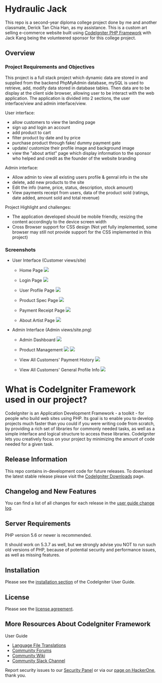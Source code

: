 # Hydraulic Jack

This repo is a second-year diploma college project done by me and another classmate, Derick Tan Chia Han, as my assistance. This is a custom art selling e-commerce website built using [CodeIgniter PHP Framework](https://codeigniter.com/) with Jack Kang being the volunteered sponsor for this college project.

## Overview

### Project Requirements and Objectives

This project is a full stack project which dynamic data are stored in and supplied from the backend PhpMyAdmin database, mySQL is used to retrieve, add, modify data stored in database tables. Then data are to be display at the client side browser, allowing user to be interact with the web application. The application is divided into 2 sections, the user interface/view and admin interface/view.

User interface:

- allow customers to view the landing page
- sign up and login an account
- add product to cart
- filter product by date and by price
- purchase product through fake/ dummy payment gate
- update/ customize their profile image and background image
- view the "about artist" page which display information to the sponsor who helped and credit as the founder of the website branding

Admin interface:

- Allow admin to view all existing users profile & genral info in the site
- delete, add new products to the site
- Edit the info (name, price, status, description, stock amount)
- View payments receipt from users, data of the product sold (ratings, date added, amount sold and total revenue)

Project Highlight and challenges:

- The application developed should be mobile friendly, resizing the content accordingly to the device screen width
- Cross Browser support for CSS design (Not yet fully implemented, some browser may still not provide support for the CSS implemented in this project)

### Screenshots

- User Interface (Customer views/site)

  - Home Page
    ![](assets/git-screenshots/user-1.png)

  - Login Page
    ![](assets/git-screenshots/user-login.png)

  - User Profile Page
    ![](assets/git-screenshots/user-4.png)

  - Product Spec Page
    ![](assets/git-screenshots/user-3.png)

  - Payment Receipt Page
    ![](assets/git-screenshots/user-6.png)
	
  - About Artist Page
    ![](assets/git-screenshots/user-artist.png)

- Admin Interface (Admin views/site.png)

  - Admin Dashboard
    ![](assets/git-screenshots/admin-1.png)

  - Product Management
    ![](assets/git-screenshots/admin-2.png)
    ![](assets/git-screenshots/admin-3.png)

  - View All Customers' Payment History
    ![](assets/git-screenshots/admin-4.png)

  - View All Customers' General Profile Info
    ![](assets/git-screenshots/admin-5.png)

# What is CodeIgniter Framework used in our project?

CodeIgniter is an Application Development Framework - a toolkit - for people who build web sites using PHP. Its goal is to enable you to develop projects much faster than you could if you were writing code from scratch, by providing a rich set of libraries for commonly needed tasks, as well as a simple interface and logical structure to access these libraries. CodeIgniter lets you creatively focus on your project by minimizing the amount of code needed for a given task.

## Release Information

This repo contains in-development code for future releases. To download the latest stable release please visit the [CodeIgniter Downloads](https://codeigniter.com/download) page.

## Changelog and New Features

You can find a list of all changes for each release in the [user guide change log](https://github.com/bcit-ci/CodeIgniter/blob/develop/user_guide_src/source/changelog.rst).

## Server Requirements

PHP version 5.6 or newer is recommended.

It should work on 5.3.7 as well, but we strongly advise you NOT to run such old versions of PHP, because of potential security and performance issues, as well as missing features.

## Installation

Please see the [installation section](https://codeigniter.com/user_guide/installation/index.html) of the CodeIgniter User Guide.

## License

Please see the [license agreement](https://github.com/bcit-ci/CodeIgniter/blob/develop/user_guide_src/source/license.rst).

## More Resources About CodeIgniter Framework

User Guide

- [Language File Translations](https://codeigniter.com/docs)
- [Community Forums](https://github.com/bcit-ci/codeigniter3-translations)
- [Community Wiki](https://forum.codeigniter.com/)
- [Community Slack Channel](https://github.com/bcit-ci/CodeIgniter/wiki)

Report security issues to our [Security Panel](security@codeigniter.com) or via our [page on HackerOne](https://hackerone.com/codeigniter?type=team), thank you.
